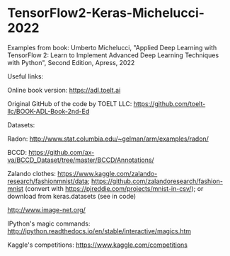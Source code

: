 # TensorFlow2-Keras-Michelucci-2022
Examples from book: Umberto Michelucci, "Applied Deep Learning with TensorFlow 2: Learn to Implement Advanced Deep Learning Techniques with Python", Second Edition, Apress, 2022

Useful links:

Online book version:
https://adl.toelt.ai

Original GitHub of the code by TOELT LLC:
https://github.com/toelt-llc/BOOK-ADL-Book-2nd-Ed

Datasets:

Radon: http://www.stat.columbia.edu/~gelman/arm/examples/radon/

BCCD: https://github.com/ax-va/BCCD_Dataset/tree/master/BCCD/Annotations/

Zalando clothes: https://www.kaggle.com/zalando-research/fashionmnist/data; https://github.com/zalandoresearch/fashion-mnist (convert with  https://pjreddie.com/projects/mnist-in-csv/); or download from keras.datasets (see in code)
 
http://www.image-net.org/

IPython's magic commands:
http://ipython.readthedocs.io/en/stable/interactive/magics.htm

Kaggle's competitions:
https://www.kaggle.com/competitions
